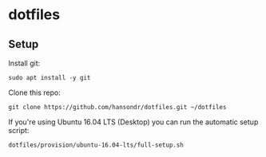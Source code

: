 # dotfiles

## Setup

Install git:

`sudo apt install -y git`

Clone this repo:

`git clone https://github.com/hansondr/dotfiles.git ~/dotfiles`

If you're using Ubuntu 16.04 LTS (Desktop) you can run the automatic setup script:

`dotfiles/provision/ubuntu-16.04-lts/full-setup.sh`
